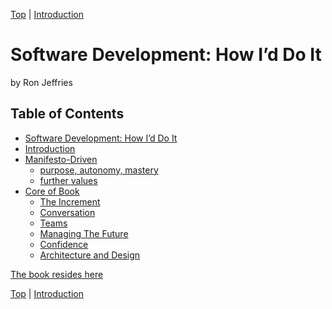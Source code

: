 [Top](index.html) | [Introduction](01.html)

# Software Development: How I’d Do It #

by Ron Jeffries

## Table of Contents

* [Software Development: How I’d Do It](index.md)
* [Introduction](01.md)
* [Manifesto-Driven](02.md)
    * [purpose, autonomy, mastery](03.md)
    * [further values](04.md)
* [Core of Book](05.md)
    * [The Increment](06.md)
    * [Conversation](07.md)
    * [Teams](08.md)
    * [Managing The Future](09.md)
    * [Confidence](10.md)
    * [Architecture and Design](11.md)

[The book resides here](https://ronjeffries.github.io/soft-dev-pages/index.html)



[Top](index.html) | [Introduction](01.html)


<!--ignore-->


